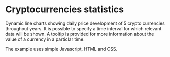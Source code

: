 # Cryptocurrencies statistics

Dynamic line charts showing daily price development of 5 crypto currencies throughout years. It is possible to specify a time interval for which relevant data will be shown. A tooltip is provided for more information about the value of a currency in a particlar time.

The example uses simple Javascript, HTML and CSS.
